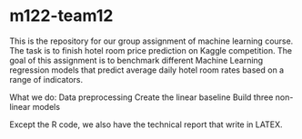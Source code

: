 # m122-team12

This is the repository for our group assignment of machine learning course. The task is to finish hotel room price prediction on Kaggle competition. The goal of this assignment is to benchmark different Machine Learning regression models that predict average daily hotel room rates based on a range of indicators. 

What we do:
Data preprocessing
Create the linear baseline 
Build three non-linear models

Except the R code, we also have the technical report that write in LATEX. 
